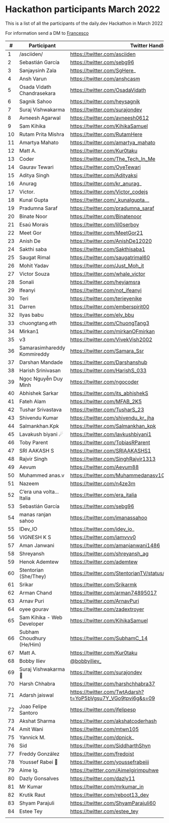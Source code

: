 # Hackathon participants March 2022

This is a list of all the participants of the daily.dev Hackathon in March 2022

For information send a DM to [Francesco](https://twitter.com/intent/follow?screen_name=FrancescoCiull4)

|#| Participant           | Twitter Handle | GitHub Handle
|-| ------------- | ------------- | ------------- |
|1|/asciiden/    |https://twitter.com/asciiden|https://github.com/asciiden|
|2|Sebastián García|https://twitter.com/sebg96|
|3|Sanjaysinh Zala|https://twitter.com/SgHere_|https://github.com/Zalasanjay
|4|Ansh Varun|https://twitter.com/anshcasm|https://github.com/anshcena|
|5|Osada Vidath Chandrasekara|https://twitter.com/OsadaVidath|
|6|Sagnik Sahoo|https://twitter.com/heysagnik|https://github.com/heysagnik|
|7|Suraj Vishwakarma|https://twitter.com/surajondev|
|8|Avneesh Agarwal|https://twitter.com/avneesh0612|https://github.com/avneesh0612
|9|Sam Kihika|https://twitter.com/KihikaSamuel|
|10|Rutam Prita Mishra|https://twitter.com/RutamHere|
|11|Amartya Mahato|https://twitter.com/amartya_mahato|
|12|Matt A.|https://twitter.com/Kur0taku|
|13|Coder|https://twitter.com/The_Tech_In_Me|
|14|Gaurav Tewari|https://twitter.com/OyeTewari|https://github.com/tewarig
|15|Aditya Singh|https://twitter.com/Adityaksi|
|16|Anurag|https://twitter.com/kr_anurag_|https://github.com/kr-anurag|
|17|Victor.|https://twitter.com/Victor_codejs|
|18|Kunal Gupta| https://twitter.com/_kunalgupta__|https://github.com/kunal22-gupta
|19|Pradumna Saraf|https://twitter.com/pradumna_saraf|https://github.com/Pradumnasaraf
|20|Binate Noor|https://twitter.com/Binatenoor|
|21|Esaú Morais|https://twitter.com/lil0serboy|https://github.com/esau-morais
|22|Meet Gor|https://twitter.com/MeetGor21|https://github.com/Mr-Destructive|
|23|Anish De|https://twitter.com/AnishDe12020|https://github.com/AnishDe12020|
|24|Sakthi saba |https://twitter.com/Sakthisaba1|
|25|Saugat Rimal|https://twitter.com/saugatrimal60|https://github.com/saugat-rimal
|26|Mohit Yadav|https://twitter.com/Just_Moh_it|https://github.com/Just-Moh-it
|27|Victor Souza|https://twitter.com/whale_victor|https://github.com/victor0x16|
|28|Sonali|https://twitter.com/heyiamsra|
|29|Ifeanyi|https://twitter.com/not_ifeanyi|
|30|Teri|https://twitter.com/terieyenike|
|31|Darren|https://twitter.com/emberspirit00|
|32|Ilyas babu|https://twitter.com/ely_bbu|
|33|chuongtang.eth|https://twitter.com/ChuongTang3|
|34|Mirkan1|https://twitter.com/mirkanOFmirkan|
|35|v3|https://twitter.com/VivekVish2002|
|36|Samarasimhareddy Kommireddy|https://twitter.com/Samara_Ssr|
|37|Darshan Mandade|https://twitter.com/Darshanshub|
|38|Harish Srinivasan|https://twitter.com/HarishS_033|
|39|Ngọc Nguyễn Duy Minh|https://twitter.com/ngocoder|
|40|Abhishek Sarkar|https://twitter.com/its_abhishekS|
|41|Fateh Alam|https://twitter.com/MFAB_2K5|
|42|Tushar Srivastava|https://twitter.com/TusharS_23|
|43|Shivendu Kumar|https://twitter.com/shivendu_kr_jha|
|44|Salmankhan.Kpk|https://twitter.com/Salmankhan_kpk|
|45|Lavakush biyani ☄|https://twitter.com/lavkushbiyani1|
|46|Toby Parent|https://twitter.com/TobiasRParent|
|47|SRI AAKASH S|https://twitter.com/SRIAAKASHS1|
|48|Rajvir Singh|https://twitter.com/SinghRajvir1313|
|49|Aevum|https://twitter.com/Aevum88|
|50|Muhammed anas.v|https://twitter.com/Muhammedanasv10|
|51|Nazeem|https://twitter.com/n4ze3m|
|52|C’era una volta... Italia|https://twitter.com/era_italia|
|53|Sebastián García|https://twitter.com/sebg96|
|54|manas ranjan sahoo|https://twitter.com/imanassahoo|
|55|IDev_IO|https://twitter.com/idev_io_|
|56|VIGNESH K S|https://twitter.com/iamvvv0|
|57|Aman Janwani|https://twitter.com/amanjanwani1486|
|58|Shreyansh|https://twitter.com/shreyansh_ag|
|59|Henok Ademtew|https://twitter.com/ademtew|
|60|Stentorian (She/They)|https://twitter.com/StentorianTV/status/1499797843384713223|
|61|Srikar|https://twitter.com/Srikarmk|
|62|Arman Chand|https://twitter.com/arman74895017|
|63|Arnav Puri|https://twitter.com/ArnavPuri|https://github.com/ArnavPuri|
|64|oyee gourav|https://twitter.com/zadextroyer|
|65|Sam Kihika - Web Developer|https://twitter.com/KihikaSamuel|
|66|Subham Choudhury (He/Him)|https://twitter.com/SubhamC_14|
|67|Matt A.|https://twitter.com/Kur0taku|
|68|Bobby Iliev|[@bobbyiliev_](https://twitter.com/bobbyiliev_)|https://github.com/bobbyiliev|
|69|Suraj Vishwakarma🚀|https://twitter.com/surajondev|
|70|Harsh Chhabra |https://twitter.com/harshchhabra37|https://github.com/harshchhabra37
|71|Adarsh jaiswal|https://twitter.com/TwtAdarsh?t=YoP5bVgsu7Y_VGo9tpvi6g&s=09|https://github.com/Adarsh-jaiss|
|72|Joao Felipe Santoro|https://twitter.com/jfelipesp|https://github.com/joao-felipe-santoro
|73|Akshat Sharma |https://twitter.com/akshatcoderhash|https://github.com/akshatcoder-hash|
|74|Amit Wani|https://twitter.com/mtwn105|https://github.com/mtwn105
|75|Yannick M.|https://twitter.com/dpnick_|
|76|Sid|https://twitter.com/SiddharthShyn|https://github.com/SiddharthShyniben|
|77|Freddy González|https://twitter.com/fredoist|https://github.com/fredoist
|78|Youssef Rabei 🚀 |https://twitter.com/youssefrabeiii|https://github.com/youssefrabeiii
|79|Aime Ig.|https://twittter.com/AimeIgirimpuhwe|https://github.com/igaimerca
|80|Dazly Gonsalves|https://twitter.com/dazly11|https://github.com/dazlygonsalves
|81|Mr Kumar|https://twitter.com/mrkumar_in|https://github.com/mrkumar98
|82|Krutik Raut |https://twitter.com/reboot13_dev| https://github.com/reboot13-git
|83|Shyam Parajuli|https://twitter.com/ShyamParajuli60|https://github.com/shyam-parajuli
|84|Estee Tey|https://twitter.com/estee_tey|https://github.com/lyqht|
||||
